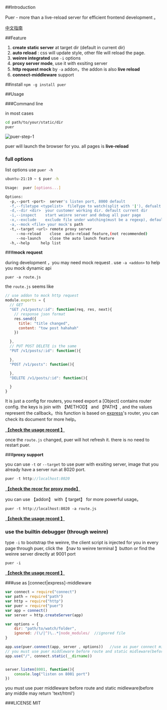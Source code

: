 


##Introduction

Puer - more than a live-reload server for efficient frontend development 。


[中文指南](http://leeluolee.github.io/2014/10/24/use-puer-helpus-developer-frontend/)


##Feature


1. __create static server__ at target dir (default in current dir)
2. __auto reload__ : css will update style, other file will reload the page.
3. __weinre integrated__  use `-i` options
4. __proxy server mode__, use it with exsiting server
5. __http request mock__ by `-a` addon，the addon is also __live reload__
6. __connect-middleware__ support


##install
`npm -g install puer`


##Usage

###Command line

in most cases

```bash
cd path/to/your/static/dir
puer 
```

![puer-step-1](http://leeluolee.github.io/attach/2014-10/puer-step-1.gif)

puer will launch the browser for you. all pages is __live-reload__

### __full options__

list options use `puer -h`

```bash
ubuntu-21:19 ~ $ puer -h

Usage:  puer [options...]

Options:
  -p,--port <port>  server's listen port, 8000 default
  -f,--filetype <typelist>  fileType to watch(split with '|'), defualt 'js|css|html|xhtml'
  -d,--dir <dir>  your customer working dir. default current dir 
  -i,--inspect    start weinre server and debug all puer page
  -x,--exclude    exclude file under watching(must be a regexp), default: ''
  -a,--mock <file> your mock's path
  -t,--target <url> remote proxy server
     --no-reload    close  auto-reload feature,(not recommended)
     --no-launch    close the auto launch feature
  -h,--help     help list

```


###__mock request__

during development ，you may need mock request . use `-a <addon>` to help you mock dynamic api

```shell
puer -a route.js
```

the `route.js` seems like

```javascript
// use addon to mock http request
module.exports = {
  // GET
  "GET /v1/posts/:id": function(req, res, next){
	// response json format
    res.send({
      title: "title changed",
      content: "tow post hahahah"
    })

  },
  // PUT POST DELETE is the same
  "PUT /v1/posts/:id": function(){

  },
  "POST /v1/posts": function(){

  },
  "DELETE /v1/posts/:id": function(){

  }
}          

```

It is just a  config for routers, you need export a [Object] contains router config. the keys is join with 【METHOD】 and 【PATH】, and the  values represent the callback。this function is based on [express](http://expressjs.com)'s router, you can check its document for more help。

__[【check the  usage record 】](http://leeluolee.github.io/attach/2014-10/puer-step-4.gif)__

once the `route.js` changed, puer will hot refresh it. there is no need to restart puer.



###__proxy support__

you can use `-t` or `--target` to use puer with exsiting server, image that you already have a server run at 8020 port. 

```javascript
puer -t http://localhost:8020
```

__[【check the recor for proxy mode】](http://leeluolee.github.io/attach/2014-10/puer-step-3.gif)__

you can use 【addon】 with【 target】 for more powerful usage。

```
puer -t http://localhost:8020 -a route.js
```
__[【check the  usage record 】](http://leeluolee.github.io/attach/2014-10/puer-step-4.gif)__


### use the builtin debugger (through weinre)

type `-i` to bootstrap the weinre, the client script is injected for you in every page through puer, click the 【nav to weinre terminal 】button or find the weinre server directly at 9001 port

```shell
puer -i
```
__[【check the  usage record 】](http://leeluolee.github.io/attach/2014-10/puer-step-5.gif)__

###use as [connect|express]-middleware


```javascript
var connect = require("connect")
var path = require("path")
var http = require("http")
var puer = require("puer")
var app = connect()
var server = http.createServer(app)

var options = {
    dir: "path/to/watch/folder", 
    ignored: /(\/|^)\..*|node_modules/  //ignored file
}

app.use(puer.connect(app, server , options))   //use as puer connect middleware
// you must use puer middleware before route and static midleware(before any middle may return 'text/html')
app.use("/", connect.static(__dirname))


server.listen(8001, function(){
    console.log("listen on 8001 port")
})

```
you must use puer middleware before route and static midleware(before any middle may return 'text/html')

###LICENSE
MIT
